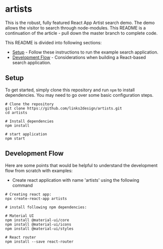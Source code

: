 # artists

This is the robust, fully featured React App Artist search demo. The demo allows the visitor to search through node-modules. This README is a continuation of the article - pull down the master branch to complete code.

This README is divided into following sections:

- [Setup](#setup) - Follow these instructions to run the example search application.
- [Development Flow](#developmentflow) - Considerations when building a React-based search application.

## Setup

To get started, simply clone this repository and run `npm` to install dependencies. You may need to go over some basic configuration steps.

```
# Clone the repository
git clone https://github.com/links2design/artists.git
cd artists

# Install dependencies
npm install

# start application
npm start
```

## Development Flow
Here are some points that would be helpful to understand the development flow from scratch with examples:
- Create react application with name 'artists' using the following command

```
# Creating react app:
npx create-react-app artists

```

```
# install following npm dependencies:

# Material UI 
npm install @material-ui/core
npm install @material-ui/icons
npm install @material-ui/styles

# React router
npm install --save react-router
```


